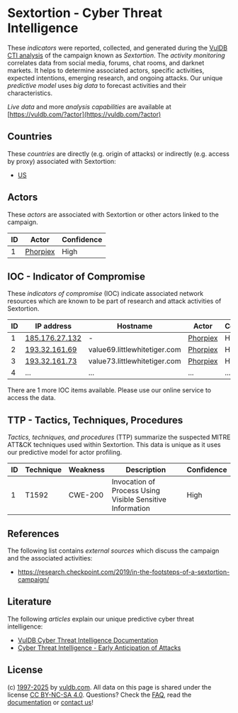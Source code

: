 # Sextortion - Cyber Threat Intelligence

These _indicators_ were reported, collected, and generated during the [VulDB CTI analysis](https://vuldb.com/?kb.cti) of the campaign known as _Sextortion_. The _activity monitoring_ correlates data from social media, forums, chat rooms, and darknet markets. It helps to determine associated actors, specific activities, expected intentions, emerging research, and ongoing attacks. Our unique _predictive model_ uses _big data_ to forecast activities and their characteristics.

_Live data_ and more _analysis capabilities_ are available at [https://vuldb.com/?actor](https://vuldb.com/?actor)

## Countries

These _countries_ are directly (e.g. origin of attacks) or indirectly (e.g. access by proxy) associated with Sextortion:

* [US](https://vuldb.com/?country.us)

## Actors

These _actors_ are associated with Sextortion or other actors linked to the campaign.

ID | Actor | Confidence
-- | ----- | ----------
1 | [Phorpiex](https://vuldb.com/?actor.phorpiex) | High

## IOC - Indicator of Compromise

These _indicators of compromise_ (IOC) indicate associated network resources which are known to be part of research and attack activities of Sextortion.

ID | IP address | Hostname | Actor | Confidence
-- | ---------- | -------- | ----- | ----------
1 | [185.176.27.132](https://vuldb.com/?ip.185.176.27.132) | - | [Phorpiex](https://vuldb.com/?actor.phorpiex) | High
2 | [193.32.161.69](https://vuldb.com/?ip.193.32.161.69) | value69.littlewhitetiger.com | [Phorpiex](https://vuldb.com/?actor.phorpiex) | High
3 | [193.32.161.73](https://vuldb.com/?ip.193.32.161.73) | value73.littlewhitetiger.com | [Phorpiex](https://vuldb.com/?actor.phorpiex) | High
4 | ... | ... | ... | ...

There are 1 more IOC items available. Please use our online service to access the data.

## TTP - Tactics, Techniques, Procedures

_Tactics, techniques, and procedures_ (TTP) summarize the suspected MITRE ATT&CK techniques used within Sextortion. This data is unique as it uses our predictive model for actor profiling.

ID | Technique | Weakness | Description | Confidence
-- | --------- | -------- | ----------- | ----------
1 | T1592 | CWE-200 | Invocation of Process Using Visible Sensitive Information | High

## References

The following list contains _external sources_ which discuss the campaign and the associated activities:

* https://research.checkpoint.com/2019/in-the-footsteps-of-a-sextortion-campaign/

## Literature

The following _articles_ explain our unique predictive cyber threat intelligence:

* [VulDB Cyber Threat Intelligence Documentation](https://vuldb.com/?kb.cti)
* [Cyber Threat Intelligence - Early Anticipation of Attacks](https://www.scip.ch/en/?labs.20201022)

## License

(c) [1997-2025](https://vuldb.com/?kb.changelog) by [vuldb.com](https://vuldb.com/?kb.about). All data on this page is shared under the license [CC BY-NC-SA 4.0](https://creativecommons.org/licenses/by-nc-sa/4.0/). Questions? Check the [FAQ](https://vuldb.com/?kb.faq), read the [documentation](https://vuldb.com/?kb) or [contact us](https://vuldb.com/?contact)!
